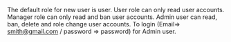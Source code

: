 The default role for new user is user.
User role can only read user accounts.
Manager role can only read and ban user accounts.
Admin user can read, ban, delete and role change user accounts.
To login (Email=> smith@gmail.com / password => password) for Admin user.
